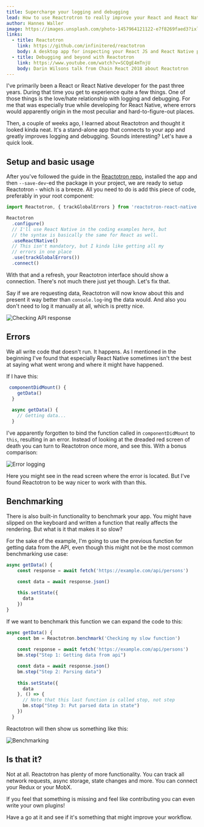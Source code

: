 ```yaml
---
title: Supercharge your logging and debugging
lead: How to use Reactrotron to really improve your React and React Native development
author: Hannes Waller
image: https://images.unsplash.com/photo-1457964121122-e7f8269faed3?ixlib=rb-1.2.1&ixid=eyJhcHBfaWQiOjEyMDd9&auto=format&fit=crop&w=3150&q=80
links:
  - title: Reactotron
    link: https://github.com/infinitered/reactotron
    body: A desktop app for inspecting your React JS and React Native projects. macOS, Linux, and Windows.
  - title: Debugging and beyond with Reactotron
    link: https://www.youtube.com/watch?v=SCQgE4mTnjU
    body: Darin Wilsons talk from Chain React 2018 about Reactotron
---
```


I've primarily been a React or React Native developer for the past three years. During that time you get to experience quite a few things. One of those things is the love/hate relationship with logging and debugging. For me that was especially true while developing for React Native, where errors would apparently origin in the most peculiar and hard-to-figure-out places.

Then, a couple of weeks ago, I learned about Reactotron and thought it looked kinda neat. It's a stand-alone app that connects to your app and greatly improves logging and debugging. Sounds interesting? Let's have a quick look.

## Setup and basic usage

After you've followed the guide in the [Reactotron repo](https://github.com/infinitered/reactotron), installed the app and then `--save-dev`-ed the package in your project, we are ready to setup Reactotron - which is a breeze. All you need to do is add this piece of code, preferably in your root component:

```js
import Reactotron, { trackGlobalErrors } from 'reactotron-react-native';

Reactotron
  .configure() 
  // I'll use React Native in the coding examples here, but 
  // the syntax is basically the same for React as well.
  .useReactNative() 
  // This isn't mandatory, but I kinda like getting all my 
  // errors in one place
  .use(trackGlobalErrors()) 
  .connect()

```

With that and a refresh, your Reactotron interface should show a connection. There's not much there just yet though. Let's fix that. 

Say if we are requesting data, Reactotron will now know about this and present it way better than `console.log`-ing the data would. And also you don't need to log it manually at all, which is pretty nice.

![Checking API response](https://i.imgur.com/JeEqwGG.png)

## Errors

We all write code that doesn't run. It happens. As I mentioned in the beginning I've found that especially React Native sometimes isn't the best at saying what went wrong and where it might have happened. 

If I have this:
```js
 componentDidMount() {
    getData()
  }
  
  async getData() {
    // Getting data...
  }
```
I've apparently forgotten to bind the function called in `componentDidMount` to `this`, resulting in an error. Instead of looking at the dreaded red screen of death you can turn to Reactotron once more, and see this. With a bonus comparison:

![Error logging](https://i.imgur.com/MGpPcXm.png)

Here you might see in the read screen where the error is located. But I've found Reactotron to be way nicer to work with than this.

## Benchmarking

There is also built-in functionality to benchmark your app. You might have slipped on the keyboard and written a function that really affects the rendering. But what is it that makes it so slow?

For the sake of the example, I'm going to use the previous function for getting data from the API, even though this might not be the most common benchmarking use case:

```js
async getData() {
    const response = await fetch('https://example.com/api/persons')
  
    const data = await response.json()

    this.setState({
      data
    })
}
```

If we want to benchmark this function we can expand the code to this:

```js
async getData() {
    const bm = Reactotron.benchmark('Checking my slow function')
    
    const response = await fetch('https://example.com/api/persons')
    bm.step("Step 1: Getting data from api")

    const data = await response.json()
    bm.step("Step 2: Parsing data")
  
    this.setState({
      data
    }, () => {
      // Note that this last function is called stop, not step
      bm.stop("Step 3: Put parsed data in state")
    })
  }
```

Reactotron will then show us something like this:

![Benchmarking](https://i.imgur.com/81p6L99.png)


## Is that it?

Not at all. Reactotron has plenty of more functionality. You can track all network requests, async storage, state changes and more. You can connect your Redux or your MobX. 

If you feel that something is missing and feel like contributing you can even write your own plugins!

Have a go at it and see if it's something that might improve your workflow.
